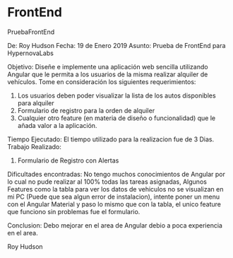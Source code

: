 # FrontEnd
PruebaFrontEnd

De: Roy Hudson
Fecha: 19 de Enero 2019
Asunto: Prueba de FrontEnd para HypernovaLabs 

Objetivo:
Diseñe e implemente una aplicación web sencilla utilizando Angular que le permita a los usuarios de la misma realizar alquiler de vehículos. Tome en consideración los siguientes requerimientos:
1. Los usuarios deben poder visualizar la lista de los autos disponibles para alquiler
2. Formulario de registro para la orden de alquiler 
3. Cualquier otro feature (en materia de diseño o funcionalidad) que le añada valor a la aplicación.

Tiempo Ejecutado:
El tiempo utilizado para la realizacion fue de 3 Dias.
Trabajo Realizado:
1. Formulario de Registro con Alertas

Dificultades encontradas:
No tengo muchos conocimientos de Angular por lo cual no pude realizar al 100% todas las tareas asignadas, Algunos Features como la tabla para ver los datos de vehiculos no se visualizan en mi PC (Puede que sea algun error de instalacion), intente poner un menu con el Angular Material y paso lo mismo que con la tabla, el unico feature que funciono sin problemas fue el formulario.

Conclusion: 
Debo mejorar en el area de Angular debio a poca experiencia en el area.

Roy Hudson
